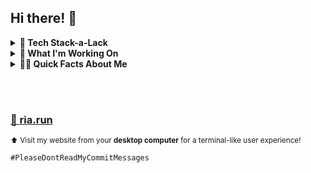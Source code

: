 
## Hi there! 👋

<details>

  <summary> <strong> 🥞 Tech Stack-a-Lack </strong> </summary>
  <br>
  <pre>
  ✔ TypeScript 
    ✔ JavaScript
      ✔ Angular ❤️ 
        ✔ NodeJS
          ✔ Supabase
            ✔ Postgres
              ✔ Capacitor (iOS/Android)
                ✔ Express
                  ✔ MongoDB
                    ✔ Azure PostgreSQL
                      ✔ TensorflowJS
                        ✔ Python
                          ✔ Django 
                            ✔ Firebase </pre>
                            <br>
  
</details>
<details>
  <summary> <strong> 🧱 What I'm Working On </strong> </summary>
  <br>
  <strong><u><a href="https://fine-print.app" target=_blank>Fine Print</a></u></strong> <br>
  FinePrint is a free web application for building print- and download-friendly docs with responsive templates that adjust themselves as they're populated (not ideal for mobile). Beta/V1 = Resume Templates.<br>
  <br>
  
  <strong><u><a href="https://ribeets.studio" target=_blank>RiBeets</a></u></strong>
  <br>
  
  Discovered the DAWs and began generating my own beats. Though this mixtape is filled with loops, I'm actually working on full-blown tracks and have enlisted the help of some musical geniuses to help out!
  
  <br>
  
</details>
<details>
  <summary> <strong> 👩‍💻 Quick Facts About Me </strong> </summary> <br>
  <ul>
    <li>
      Was a <a href="https://cv.riapacheco.link" target=_blank>Product Manager</a> for ~8 years. Worked very hard and still enjoy it! 
    </li>
    <li>
      Passionate about <a href="https://xd.adobe.com/view/29870eb2-ae92-4c1f-89de-284afe9c22bc-7cd4/grid?hints=off%2F%2F" target=_blank>User and UX-first design</a> (<strong>AdobeXD > Figma </strong>[but a tool is a tool])
    </li>
    <li>Started coding when I was a founder in 2018 <br> (with an aggressive <strong>increase in <i>nerd</i> intensity just recently</strong>)</li>
    <li>If I could marry a framework, I'd marry Angular (100% serious)</li>
    <li>My <a href="https://steelseries.com/gaming-keyboards/apex-pro-tkl" target=_blank>keyboard</a> is my first and only child</li>
    <li>
      I have a lot of hobbies...
      <ul>
        <li>Beat Producing</li>
        <li>Books</li>
        <li>Electric / Acoustic Guitar</li>
        <li>Woodworking</li>
        <li>Painting Billionnaires</li>
        <li>
          <a href="https://ria.photography" target=_blank>SLR Photography</a>
        </li>
        <li>
          <a href="https://dev.to/riapacheco" target=_blank>Blog Writing</a>
        </li>
      </ul>
    </li>
    <li>
      I started making <a href="https://ribeets.studio" target=_blank>sick beats with FL Studio</a>
    </li>
    <li>Someone really needs to kick me off <a href="https://twitter.com/realriapacheco" target=_blank>Twitter</a> at night</li>
    <br>
  </ul>
  
</details>

<br><br>

### <a href="https://ria.run" target=_blank> 🔗 ria.run </a>
<small>⬆️ Visit my website from your <strong>desktop computer</strong> for a terminal-like user experience!</small>

<code>#PleaseDontReadMyCommitMessages</code>
